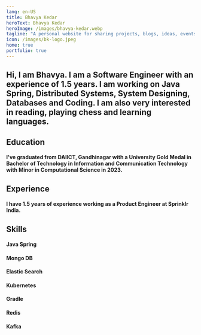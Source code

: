 ```yaml
---
lang: en-US
title: Bhavya Kedar
heroText: Bhavya Kedar
heroImage: /images/bhavya-kedar.webp
tagline: "A personal website for sharing projects, blogs, ideas, events and network."
icon: /images/bk-logo.jpeg
home: true
portfolio: true
---
```



## Hi, I am Bhavya. I am a Software Engineer with an experience of 1.5 years. I am working on Java Spring, Distributed Systems, System Designing, Databases and Coding. I am also very interested in reading, playing chess and learning languages. 

## Education 
#### I've graduated from DAIICT, Gandhinagar with a University Gold Medal in Bachelor of Technology in Information and Communication Technology with Minor in Computational Science in 2023.  

## Experience
#### I have 1.5 years of experience working as a Product Engineer at Sprinklr India.

## Skills
#### Java Spring
#### Mongo DB
#### Elastic Search
#### Kubernetes
#### Gradle
#### Redis
#### Kafka
